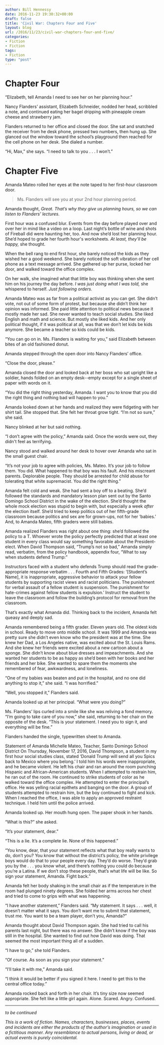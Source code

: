```yaml
---
author: Bill Hennessy
date: 2016-11-23 19:30:32+00:00
draft: false
title: 'Civil War: Chapters Four and Five'
layout: blog
url: /2016/11/23/civil-war-chapters-four-and-five/
categories:
- Fiction
- Fiction
tags:
- Fiction
type: "post"
---
```


# Chapter Four



“Elizabeth, tell Amanda I need to see her on her planning hour.”

Nancy Flanders’ assistant, Elizabeth Schneider, nodded her head, scribbled a note, and continued eating her bagel dripping with pineapple cream cheese and strawberry jam.

Flanders returned to her office and closed the door. She sat and snatched the receiver from he desk phone, pressed two numbers, then hung up. She glanced out the window toward the school’s playground then reached for the cell phone on her desk. She dialed a number.

“Hi, Max,” she says. “I need to talk to you . . . I won’t.”



# Chapter Five



Amanda Mateo rolled her eyes at the note taped to her first-hour classroom door.



> Ms. Flanders will see you at your 2nd hour planning period.



Amanda thought, _Great. That’s why they give us planning hours, so we can listen to Flanders' lectures._

First hour was a confused blur. Events from the day before played over and over her in mind like a video on a loop. Last night’s bottle of wine and shots of Fireball did were haunting her, too. And now she’d lost her planning hour. She’d hoped to grade her fourth hour's worksheets. _At least, they'll be happy,_ she thought.

When the bell rang to end first hour, she barely noticed the kids as they wished her a good weekend. She barely noticed the soft vibration of her cell phone as a text message arrived. She gathered up her purse, locked her door, and walked toward the office complex.

On her walk, she imagined what that little boy was thinking when she sent him on his journey the day before. _I was just doing what I was told,_ she whispered to herself. _Just following orders._

Amanda Mateo was as far from a political activist as you can get. She didn’t vote, not out of some form of protest, but because she didn’t think her opinion was informed. She paid little attention to political news because it mostly made her sad. She never wanted to teach social studies. She liked English and math and science. But mostly she liked kids. And her only political thought, if it was political at all, was that we don’t let kids be kids anymore. She became a teacher so kids could be kids.

“You can go on in. Ms. Flanders is waiting for you,” said Elizabeth between bites of an old fashioned donut.

Amanda stepped through the open door into Nancy Flanders’ office.

“Close the door, please.”

Amanda closed the door and looked back at her boss who sat upright like a soldier, hands folded on an empty desk--empty except for a single sheet of paper with words on it.

“You did the right thing yesterday, Amanda. I want you to know that you did the right thing and nothing bad will happen to you.”

Amanda looked down at her hands and realized they were fidgeting with her shirt tail. She stopped that. She felt her throat grow tight. “I’m not so sure,” she said.

Nancy blinked at her but said nothing.

“I don’t agree with the policy,” Amanda said. Once the words were out, they didn't feel as terrifying.

Nancy stood and walked around her desk to hover over Amanda who sat in the small guest chair.

“It’s not your job to agree with policies, Ms. Mateo. It’s your job to follow them. You did. What happened to that boy was his fault. And his miscreant parents. Deplorable people. They should be arrested for child abuse for tolerating that white supremacist. You did the right thing.”

Amanda felt cold and weak. She had sent a boy off to a beating. She’d followed the standards and mandatory lesson plan sent out by the Santo Domingo School District in the wake of the election. She’d thought the whole mock election was stupid to begin with, but especially a week _after_ the election itself. She’d tried to keep politics out of her fifth-grade classroom because politics and sex are for grown-ups, not for her ‘babies.’ And, to Amanda Mateo, fifth graders were still babies.

Amanda realized Flanders was right about one thing: she’d followed the policy to a T. Whoever wrote the policy perfectly predicted that at least one student in every class would say something favorable about the President-elect. When David Thompson said, “Trump’s not so bad,” Amanda simply read, verbatim, from the policy handbook, appendix four, “What to say when students defend Trump:”



> 
  Instructors faced with a student who defends Trump should read the grade-appropriate response verbatim . . . Fourth and Fifth Grades: ‘[Student’s Name], it is inappropriate, aggressive behavior to attack your fellow students by supporting racist views and racist politicians. The punishment for verbal assault of a fellow student is suspension. The punishment for hate-crimes against fellow students is expulsion.’ Instruct the student to leave the classroom and follow the building’s protocol for removal from the classroom.




That’s exactly what Amanda did. Thinking back to the incident, Amanda felt queasy and deeply sad.

Amanda remembered being a fifth grader. Eleven years old. The oldest kids in school. Ready to move onto middle school. It was 1999 and Amanda was pretty sure she didn’t even know who the president was at the time. She knew her Dad, a Los Angeles native, was excited about the St. Louis Rams. And she knew her friends were excited about a new cartoon about a sponge. She didn’t know about blue dresses and impeachments. And she wanted her students to be as happy as she’d been with her books and her friends and her bike. She wanted to spare them the moments she remembered of fear, awkwardness, and loneliness.

“One of my babies was beaten and put in the hospital, and no one did anything to stop it,” she said. “I was horrified.”

“Well, you stopped it,” Flanders said.

Amanda looked up at her principal. “What were you doing?”

Ms. Flanders’ lips curled into a smile like she was reliving a fond memory. “I’m going to take care of you now,” she said, returning to her chair on the opposite of the desk. “This is your statement. I need you to sign it, and everything will be fine.”

Flanders handed the single, typewritten sheet to Amanda.



> 
  Statement of Amanda Michelle Mateo, Teacher, Santo Domingo School District
  On Thursday, November 17, 2016, David Thompson, a student in my first hour social studies class, stated ‘Donald Trump will send all you Spics back to Mexico where you belong.’ I told him his words were inappropriate, and he became violent. He left his chair and ran around the room punching Hispanic and African-American students. When I attempted to restrain him, he ran out of the room. He continued to strike students of color as he walked toward the office complex. He attempted to enter the principal’s office. He was yelling racial epithets and banging on the door. A group of students attempted to restrain him, but the boy continued to fight and kick. When I reached the office, I was able to apply an approved restraint technique. I held him until the police arrived.




Amanda looked up. Her mouth hung open. The paper shook in her hands.

“What is this?” she asked.

“It’s your statement, dear.”

“This is a lie. It’s a complete lie. None of this happened.”

“You know, dear, that your statement reflects what that boy really wants to do, don’t you? You know that without the district’s policy, the white privilege boys would do that to your people every day. They’d do worse. They’d grab you by the . . . you know what, and there’s nothing you could do because you’re a Latina. If we don’t stop these people, that’s what life will be like. So sign your statement, Amanda. Fight back.”

Amanda felt her body shaking in the small chair as if the temperature in the room had plunged ninety degrees. She folded her arms across her chest and tried to come to grips with what was happening.

“I have another statement,” Flanders said. “My statement. It says . . . well, it doesn’t matter what it says. You don’t want me to submit that statement, trust me. You want to be a team player, don’t you, Amanda?”

Amanda thought about David Thompson again. She had tried to call his parents last night, but there was no answer. She didn’t know if the boy was still in the hospital. She wanted to find out how David was doing. That seemed the most important thing all of a sudden.

“I have to go,” she told Flanders.

“Of course. As soon as you sign your statement.”

“I’ll take it with me,” Amanda said.

“I think it would be better if you signed it here. I need to get this to the central office today.”

Amanda rocked back and forth in her chair. It’s tiny size now seemed appropriate. She felt like a little girl again. Alone. Scared. Angry. Confused.



* * *



_to be continued_

_This is a work of fiction. Names, characters, businesses, places, events and incidents are either the products of the author’s imagination or used in a fictitious manner. Any resemblance to actual persons, living or dead, or actual events is purely coincidental._

